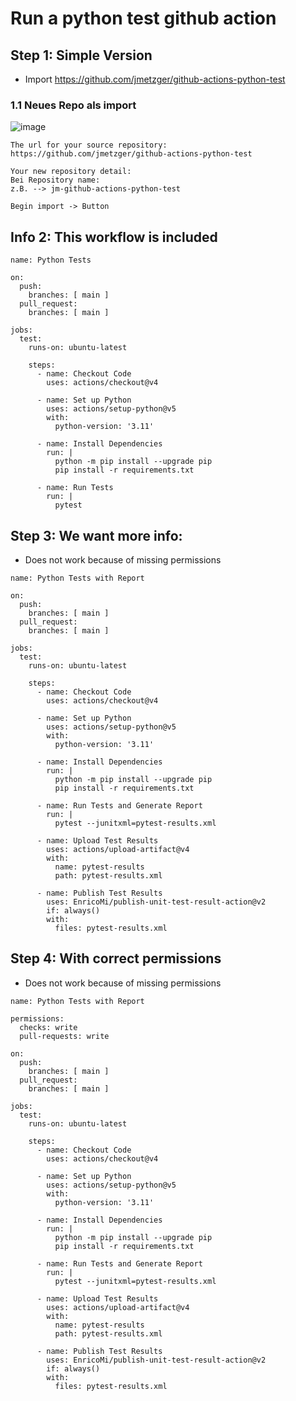 # Run a python test github action 

## Step 1: Simple Version 

  * Import https://github.com/jmetzger/github-actions-python-test

### 1.1 Neues Repo als import 

![image](https://github.com/user-attachments/assets/4eb573e6-81c2-4e4b-9a78-bbff2d3eadac)

```
The url for your source repository:
https://github.com/jmetzger/github-actions-python-test

Your new repository detail:
Bei Repository name:
z.B. --> jm-github-actions-python-test

Begin import -> Button
```



## Info 2: This workflow is included 

```
name: Python Tests

on:
  push:
    branches: [ main ]
  pull_request:
    branches: [ main ]

jobs:
  test:
    runs-on: ubuntu-latest

    steps:
      - name: Checkout Code
        uses: actions/checkout@v4

      - name: Set up Python
        uses: actions/setup-python@v5
        with:
          python-version: '3.11'

      - name: Install Dependencies
        run: |
          python -m pip install --upgrade pip
          pip install -r requirements.txt

      - name: Run Tests
        run: |
          pytest
```



## Step 3: We want more info: 

  * Does not work because of missing permissions 

```
name: Python Tests with Report

on:
  push:
    branches: [ main ]
  pull_request:
    branches: [ main ]

jobs:
  test:
    runs-on: ubuntu-latest

    steps:
      - name: Checkout Code
        uses: actions/checkout@v4

      - name: Set up Python
        uses: actions/setup-python@v5
        with:
          python-version: '3.11'

      - name: Install Dependencies
        run: |
          python -m pip install --upgrade pip
          pip install -r requirements.txt

      - name: Run Tests and Generate Report
        run: |
          pytest --junitxml=pytest-results.xml

      - name: Upload Test Results
        uses: actions/upload-artifact@v4
        with:
          name: pytest-results
          path: pytest-results.xml

      - name: Publish Test Results
        uses: EnricoMi/publish-unit-test-result-action@v2
        if: always()
        with:
          files: pytest-results.xml
```

## Step 4: With correct permissions 
 

  * Does not work because of missing permissions 

```
name: Python Tests with Report

permissions:
  checks: write
  pull-requests: write

on:
  push:
    branches: [ main ]
  pull_request:
    branches: [ main ]

jobs:
  test:
    runs-on: ubuntu-latest

    steps:
      - name: Checkout Code
        uses: actions/checkout@v4

      - name: Set up Python
        uses: actions/setup-python@v5
        with:
          python-version: '3.11'

      - name: Install Dependencies
        run: |
          python -m pip install --upgrade pip
          pip install -r requirements.txt

      - name: Run Tests and Generate Report
        run: |
          pytest --junitxml=pytest-results.xml

      - name: Upload Test Results
        uses: actions/upload-artifact@v4
        with:
          name: pytest-results
          path: pytest-results.xml

      - name: Publish Test Results
        uses: EnricoMi/publish-unit-test-result-action@v2
        if: always()
        with:
          files: pytest-results.xml
```


